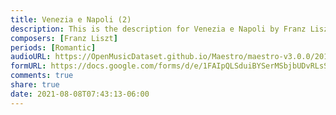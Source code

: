 ```yaml
---
title: Venezia e Napoli (2)
description: This is the description for Venezia e Napoli by Franz Liszt
composers: [Franz Liszt]
periods: [Romantic]
audioURL: https://OpenMusicDataset.github.io/Maestro/maestro-v3.0.0/2011/MIDI-Unprocessed_22_R3_2011_MID--AUDIO_R3-D7_08_Track08_wav.midi
formURL: https://docs.google.com/forms/d/e/1FAIpQLSduiBYSerMSbjbUDvRLsSJqEnp6ugC08DDZwQ39XDvWsnnBHA/viewform
comments: true
share: true
date: 2021-08-08T07:43:13-06:00
---
```

